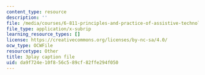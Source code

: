 ```yaml
---
content_type: resource
description: ''
file: /media/courses/6-811-principles-and-practice-of-assistive-technology-fall-2014/da9f724e10f856c589cf82ffe294f050_x18bMLW4eO4.vtt
file_type: application/x-subrip
learning_resource_types: []
license: https://creativecommons.org/licenses/by-nc-sa/4.0/
ocw_type: OCWFile
resourcetype: Other
title: 3play caption file
uid: da9f724e-10f8-56c5-89cf-82ffe294f050
---
```

